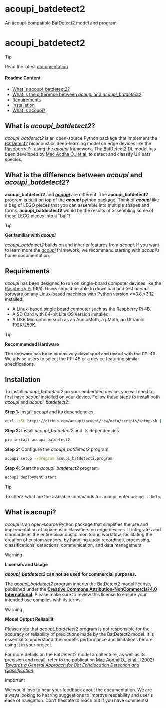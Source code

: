 # acoupi_batdetect2
An acoupi-compatible BatDetect2 model and program

# acoupi_batdetect2

> [!TIP]
> Read the latest [documentation](https://acoupi.github.io/acoupi_batdetect2/)

#### Readme Content
- [What is acoupi_batdetect2?](#what-is-acoupi_batdetect2)
- [What is the difference between _acoupi_ and _acoupi_batdetect2_](#what-is-the-difference-between-acoupi-and-acoupi_batdetect2)
- [Requirements](#requirements)
- [Installation](#installation)
- [What is acoupi?](#what-is-acoupi)

## What is _acoupi_batdetect2_?
*acoupi_batdetect2* is an open-source Python package that implement the [BatDetect2](https://github.com/macaodha/batdetect2) bioacoustics deep-learning model on edge devices like the [Raspberry Pi](https://www.raspberrypi.org/), using the [_acoupi_](https://acoupi.github.io/acoupi) framework. The BatDetect2 DL model has been developed by [Mac Aodha O., et al.](https://doi.org/10.1101/2022.12.14.520490) to detect and classify UK bats species. 

## What is the difference between _acoupi_ and _acoupi_batdetect2_?

__acoupi_batdetect2__ and [___acoupi___](https://acoupi.github.io/acoupi) are different. The __acoupi_batdetect2__ program is built on top of the ___acoupi___ python package. Think of ___acoupi___ like a bag of LEGO pieces that you can assemble into multiple shapes and forms. __acoupi_batdectect2__ would be the results of assembling some of these LEGO pieces into a "bat"!

> [!TIP]
> **Get familiar with _acoupi_**
>
> *acoupi_batdetect2* builds on and inherits features from _acoupi_. If you want to learn more the [_acoupi_](https://acoupi.github.io/acoupi) framework, we recommand starting with _acoupi's_ home documentation. 

## Requirements
_acoupi_ has been designed to run on single-board computer devices like the [Raspberry Pi](https://www.raspberrypi.org/) (RPi).
Users should be able to download and test _acoupi_ software on any Linux-based machines with Python version >=3.8,<3.12 installed.

- A Linux-based single board computer such as the Raspberry Pi 4B. 
- A SD Card with 64-bit Lite OS version installed.
- A USB Microphone such as an AudioMoth, a µMoth, an Ultramic 192K/250K.

> [!TIP] 
> **Recommended Hardware**
>
> The software has been extensively developed and tested with the RPi 4B. We advise users to select the RPi 4B or a device featuring similar specifications.

## Installation

To install *acoupi_batdetect2* on your embedded device, you will need to first have _acoupi_ installed on your device. Follow these steps to install both _acoupi_ and _acoupi_batdetect2_:


**Step 1:** Install _acoupi_ and its dependencies. 
```bash
curl -sSL https://github.com/acoupi/acoupi/raw/main/scripts/setup.sh | bash
```

**Step 2:** Install *acoupi_batdetect2* and its dependencies

```bash
pip install acoupi_batdetect2
```

**Step 3:** Configure the *acoupi_batdetect2* program.

```bash
acoupi setup --program acoupi_batdetect2.program
```

**Step 4**: Start the *acoupi_batdetect2* program.

```bash
acoupi deployment start
```

> [!TIP] 
> To check what are the available commands for acoupi, enter `acoupi --help`.


## What is acoupi?

_acoupi_ is an open-source Python package that simplifies the use and implementation of bioacoustic classifiers on edge devices. 
It integrates and standardises the entire bioacoustic monitoring workflow, facilitating the creation of custom sensors, by handling audio recordings, processing, classifications, detections, communication, and data management.

> [!WARNING] 
> **Licenses and Usage**
>
>**_acoupi_batdetect2_ can not be used for commercial purposes.** 
>
>  The *acoupi_batdetect2* program inherits the BatDetect2 model license, published under the [__Creative Commons Attribution-NonCommercial 4.0 International__](https://github.com/macaodha/batdetect2?tab=License-1-ov-file#readme). Please make sure to review this license to ensure your intended use complies with its terms.

> [!WARNING]
> **Model Output Reliabilit**
>
> Please note that *acoupi_batdetect2* program is not responsible for the accuracy or reliability of predictions made by the BatDetect2 model. It is essential to understand the model's performance and limitations before using it in your project.
> 
> For more details on the BatDetect2 model architecture, as well as its precision and recall, refer to the publication [Mac Aodha O., et al., (2002) _Towards a General Approach for Bat Echolocation Detection and Classification_](https://doi.org/10.1101/2022.12.14.520490).

> [!IMPORTANT]
> We would love to hear your feedback about the documentation. We are always looking to hearing suggestions to improve readability and user's ease of navigation. Don't hesitate to reach out if you have comments!
